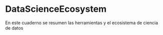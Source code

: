 # DataScienceEcosystem
En este cuaderno se resumen las herramientas y el ecosistema de ciencia de datos
